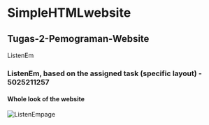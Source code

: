# SimpleHTMLwebsite
## Tugas-2-Pemograman-Website
ListenEm

### ListenEm, based on the assigned task (specific layout) - 5025211257
#### Whole look of the website

![ListenEmpage](/Tugas-2-Pemograman-Website/images/update1.png)
